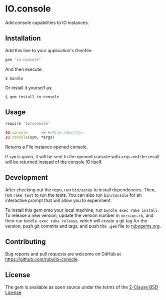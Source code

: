 # IO.console

Add console capabilities to IO instances.

## Installation

Add this line to your application's Gemfile:

```ruby
gem 'io-console'
```

And then execute:

    $ bundle

Or install it yourself as:

    $ gem install io-console

## Usage

```ruby
require 'io/console'

IO.console      -> #<File:/dev/tty>
IO.console(sym, *args)
```

Returns a File instance opened console.

If `sym` is given, it will be sent to the opened console with `args` and the result will be returned instead of the console IO itself.

## Development

After checking out the repo, run `bin/setup` to install dependencies. Then, run `rake test` to run the tests. You can also run `bin/console` for an interactive prompt that will allow you to experiment.

To install this gem onto your local machine, run `bundle exec rake install`. To release a new version, update the version number in `version.rb`, and then run `bundle exec rake release`, which will create a git tag for the version, push git commits and tags, and push the `.gem` file to [rubygems.org](https://rubygems.org).

## Contributing

Bug reports and pull requests are welcome on GitHub at https://github.com/ruby/io-console.

## License

The gem is available as open source under the terms of the [2-Clause BSD License](https://opensource.org/licenses/BSD-2-Clause).
